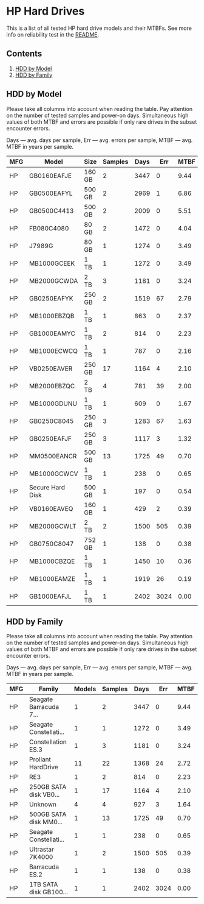 HP Hard Drives
==============

This is a list of all tested HP hard drive models and their MTBFs. See more
info on reliability test in the [README](https://github.com/linuxhw/SMART).

Contents
--------

1. [ HDD by Model  ](#hdd-by-model)
2. [ HDD by Family ](#hdd-by-family)

HDD by Model
------------

Please take all columns into account when reading the table. Pay attention on the
number of tested samples and power-on days. Simultaneous high values of both MTBF
and errors are possible if only rare drives in the subset encounter errors.

Days — avg. days per sample,
Err  — avg. errors per sample,
MTBF — avg. MTBF in years per sample.

| MFG       | Model              | Size   | Samples | Days  | Err   | MTBF |
|-----------|--------------------|--------|---------|-------|-------|------|
| HP        | GB0160EAFJE        | 160 GB | 2       | 3447  | 0     | 9.44   |
| HP        | GB0500EAFYL        | 500 GB | 2       | 2969  | 1     | 6.86   |
| HP        | GB0500C4413        | 500 GB | 2       | 2009  | 0     | 5.51   |
| HP        | FB080C4080         | 80 GB  | 2       | 1472  | 0     | 4.04   |
| HP        | J7989G             | 80 GB  | 1       | 1274  | 0     | 3.49   |
| HP        | MB1000GCEEK        | 1 TB   | 1       | 1272  | 0     | 3.49   |
| HP        | MB2000GCWDA        | 2 TB   | 3       | 1181  | 0     | 3.24   |
| HP        | GB0250EAFYK        | 250 GB | 2       | 1519  | 67    | 2.79   |
| HP        | MB1000EBZQB        | 1 TB   | 1       | 863   | 0     | 2.37   |
| HP        | GB1000EAMYC        | 1 TB   | 2       | 814   | 0     | 2.23   |
| HP        | MB1000ECWCQ        | 1 TB   | 1       | 787   | 0     | 2.16   |
| HP        | VB0250EAVER        | 250 GB | 17      | 1164  | 4     | 2.10   |
| HP        | MB2000EBZQC        | 2 TB   | 4       | 781   | 39    | 2.00   |
| HP        | MB1000GDUNU        | 1 TB   | 1       | 609   | 0     | 1.67   |
| HP        | GB0250C8045        | 250 GB | 3       | 1283  | 67    | 1.63   |
| HP        | GB0250EAFJF        | 250 GB | 3       | 1117  | 3     | 1.32   |
| HP        | MM0500EANCR        | 500 GB | 13      | 1725  | 49    | 0.70   |
| HP        | MB1000GCWCV        | 1 TB   | 1       | 238   | 0     | 0.65   |
| HP        | Secure Hard Disk   | 500 GB | 1       | 197   | 0     | 0.54   |
| HP        | VB0160EAVEQ        | 160 GB | 1       | 429   | 2     | 0.39   |
| HP        | MB2000GCWLT        | 2 TB   | 2       | 1500  | 505   | 0.39   |
| HP        | GB0750C8047        | 752 GB | 1       | 138   | 0     | 0.38   |
| HP        | MB1000CBZQE        | 1 TB   | 1       | 1450  | 10    | 0.36   |
| HP        | MB1000EAMZE        | 1 TB   | 1       | 1919  | 26    | 0.19   |
| HP        | GB1000EAFJL        | 1 TB   | 1       | 2402  | 3024  | 0.00   |

HDD by Family
-------------

Please take all columns into account when reading the table. Pay attention on the
number of tested samples and power-on days. Simultaneous high values of both MTBF
and errors are possible if only rare drives in the subset encounter errors.

Days — avg. days per sample,
Err  — avg. errors per sample,
MTBF — avg. MTBF in years per sample.

| MFG       | Family                 | Models | Samples | Days  | Err   | MTBF |
|-----------|------------------------|--------|---------|-------|-------|------|
| HP        | Seagate Barracuda 7... | 1      | 2       | 3447  | 0     | 9.44   |
| HP        | Seagate Constellati... | 1      | 1       | 1272  | 0     | 3.49   |
| HP        | Constellation ES.3     | 1      | 3       | 1181  | 0     | 3.24   |
| HP        | Proliant HardDrive     | 11     | 22      | 1368  | 24    | 2.72   |
| HP        | RE3                    | 1      | 2       | 814   | 0     | 2.23   |
| HP        | 250GB SATA disk VB0... | 1      | 17      | 1164  | 4     | 2.10   |
| HP        | Unknown                | 4      | 4       | 927   | 3     | 1.64   |
| HP        | 500GB SATA disk MM0... | 1      | 13      | 1725  | 49    | 0.70   |
| HP        | Seagate Constellati... | 1      | 1       | 238   | 0     | 0.65   |
| HP        | Ultrastar 7K4000       | 1      | 2       | 1500  | 505   | 0.39   |
| HP        | Barracuda ES.2         | 1      | 1       | 138   | 0     | 0.38   |
| HP        | 1TB SATA disk GB100... | 1      | 1       | 2402  | 3024  | 0.00   |
